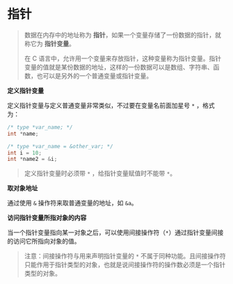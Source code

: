 # 指针

> 数据在内存中的地址称为 **指针**，如果一个变量存储了一份数据的指针，就称它为 **指针变量**。
>
> 在 C 语言中，允许用一个变量来存放指针，这种变量称为指针变量。指针变量的值就是某份数据的地址，这样的一份数据可以是数组、字符串、函数，也可以是另外的一个普通变量或指针变量。

**定义指针变量**

定义指针变量与定义普通变量非常类似，不过要在变量名前面加星号 `*` ，格式为：

```c
/* type *var_name; */
int *name;

/* type *var_name = &other_var; */
int i = 10;
int *name2 = &i;
```

> 定义指针变量时必须带 `*` ，给指针变量赋值时不能带 `*`。

**取对象地址**

通过使用 `&` 操作符来取普通变量的地址，如 `&a`。

**访问指针变量所指对象的内容**

当一个指针变量指向某一对象之后，可以使用间接操作符（`*`）通过指针变量间接的访问它所指向对象的值。

> 注意：间接操作符与用来声明指针变量的 `*` 不属于同种功能。且间接操作符只能作用于指针类型的对象，也就是说间接操作符的操作数必须是一个指针类型的对象。
